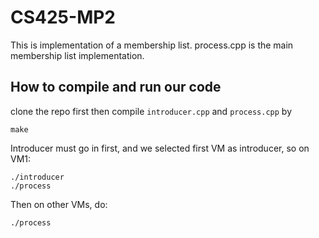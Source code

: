 # CS425-MP2

This is implementation of a membership list. process.cpp is the main membership list implementation.

## How to compile and run our code
clone the repo first then compile `introducer.cpp` and `process.cpp` by
```
make
```
Introducer must go in first, and we selected first VM as introducer, so on VM1:
```
./introducer
./process
```
Then on other VMs, do:
```
./process
```
